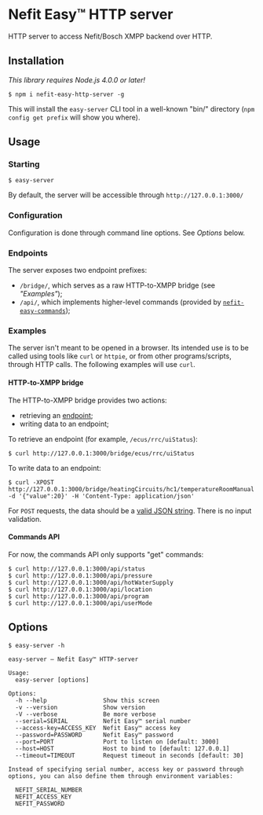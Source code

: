 # Nefit Easy™ HTTP server

HTTP server to access Nefit/Bosch XMPP backend over HTTP.

## Installation

_This library requires Node.js 4.0.0 or later!_

```
$ npm i nefit-easy-http-server -g
```

This will install the `easy-server` CLI tool in a well-known "bin/" directory (`npm config get prefix` will show you where).

## Usage

### Starting

```
$ easy-server
```

By default, the server will be accessible through `http://127.0.0.1:3000/`

### Configuration

Configuration is done through command line options. See _Options_ below.

### Endpoints

The server exposes two endpoint prefixes:

* `/bridge/`, which serves as a raw HTTP-to-XMPP bridge (see _"Examples"_);
* `/api/`, which implements higher-level commands (provided by [`nefit-easy-commands`](https://github.com/robertklep/nefit-easy-commands));

### Examples

The server isn't meant to be opened in a browser. Its intended use is to be called using tools like `curl` or `httpie`, or from other programs/scripts, through HTTP calls. The following examples will use `curl`.

#### HTTP-to-XMPP bridge

The HTTP-to-XMPP bridge provides two actions:

* retrieving an [endpoint](https://github.com/robertklep/nefit-easy-core/wiki/List-of-endpoints);
* writing data to an endpoint;

To retrieve an endpoint (for example, `/ecus/rrc/uiStatus`):
```
$ curl http://127.0.0.1:3000/bridge/ecus/rrc/uiStatus
```

To write data to an endpoint:
```
$ curl -XPOST http://127.0.0.1:3000/bridge/heatingCircuits/hc1/temperatureRoomManual -d '{"value":20}' -H 'Content-Type: application/json'
```

For `POST` requests, the data should be a [valid JSON string](http://jsonlint.com/). There is no input validation.

#### Commands API

For now, the commands API only supports "get" commands:
```
$ curl http://127.0.0.1:3000/api/status
$ curl http://127.0.0.1:3000/api/pressure
$ curl http://127.0.0.1:3000/api/hotWaterSupply
$ curl http://127.0.0.1:3000/api/location
$ curl http://127.0.0.1:3000/api/program
$ curl http://127.0.0.1:3000/api/userMode
```

## Options

```
$ easy-server -h

easy-server – Nefit Easy™ HTTP-server

Usage:
  easy-server [options]

Options:
  -h --help                Show this screen
  -v --version             Show version
  -V --verbose             Be more verbose
  --serial=SERIAL          Nefit Easy™ serial number
  --access-key=ACCESS_KEY  Nefit Easy™ access key
  --password=PASSWORD      Nefit Easy™ password
  --port=PORT              Port to listen on [default: 3000]
  --host=HOST              Host to bind to [default: 127.0.0.1]
  --timeout=TIMEOUT        Request timeout in seconds [default: 30]

Instead of specifying serial number, access key or password through
options, you can also define them through environment variables:

  NEFIT_SERIAL_NUMBER
  NEFIT_ACCESS_KEY
  NEFIT_PASSWORD
```
